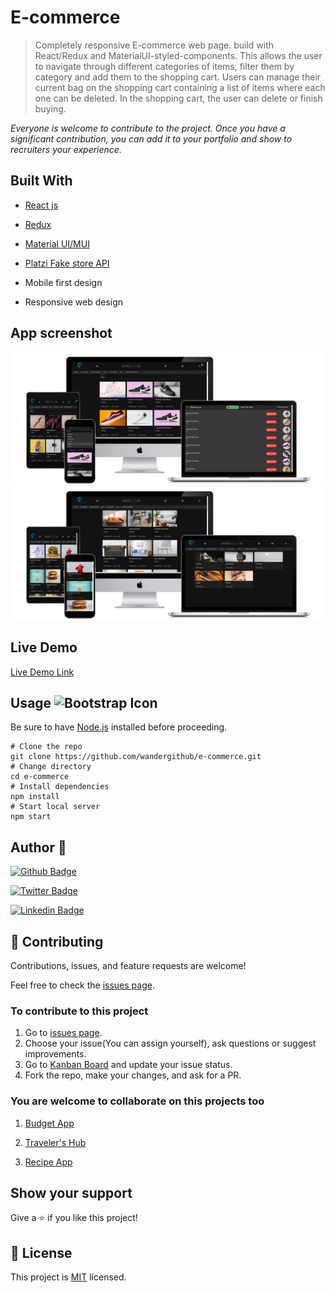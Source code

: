 # E-commerce

> Completely responsive E-commerce web page. build with React/Redux and MaterialUI-styled-components. This allows the user to navigate through different categories of items, filter them by category and add them to the shopping cart. Users can manage their current bag on the shopping cart containing a list of items where each one can be deleted. In the shopping cart, the user can delete or finish buying.

_Everyone is welcome to contribute to the project. Once you have a significant contribution, you can add it to your portfolio and show to recruiters your experience._

## Built With

- [React js]()
- [Redux](https://redux.js.org/)
- [Material UI/MUI](https://mui.com)
- [Platzi Fake store API](https://fakeapi.platzi.com/doc/categories#get-all-categories)

- Mobile first design
- Responsive web design

## App screenshot

<img src="./app_screenshot(2).png" />
<img src="./app_screenshot.png" />

## Live Demo

[Live Demo Link](https://wandergithub.github.io/e-commerce/)

## Usage <img src="https://img.icons8.com/external-filled-outline-geotatah/344/external-engine-merger-and-acquisition-filled-outline-filled-outline-geotatah.png" alt="Bootstrap Icon" style="width: 50px; height: 50px">

Be sure to have [Node.js](https://nodejs.org/) installed before proceeding.

```shell
# Clone the repo
git clone https://github.com/wandergithub/e-commerce.git
# Change directory
cd e-commerce
# Install dependencies
npm install
# Start local server
npm start
```

<!-- ### Run tests -->

## Author 👤

[![Github Badge](https://img.shields.io/badge/@wandergithub-100000?style=for-the-badge&logo=github&logoColor=white)](https://github.com/wandergithub)&nbsp;

[![Twitter Badge](https://img.shields.io/badge/-@wanderklk1_-1ca0f1?style=flat-square&labelColor=1ca0f1&logo=twitter&logoColor=white&link=https://twitter.com/wanderklk1)](https://twitter.com/wanderklk1)&nbsp;

[![Linkedin Badge](https://img.shields.io/badge/-Wander%20Gonzalez%20Martinez-blue?style=flat-square&logo=Linkedin&logoColor=white&link=https://www.linkedin.com/in/wander-gonzalez/)](https://www.linkedin.com/in/wander-gonzalez/)&nbsp;

## 🤝 Contributing

Contributions, issues, and feature requests are welcome!

Feel free to check the [issues page](../../issues/).

### To contribute to this project

1. Go to [issues page](../../issues/).
2. Choose your issue(You can assign yourself), ask questions or suggest improvements.
3. Go to [Kanban Board](https://github.com/users/wandergithub/projects/4/views/1) and update your issue status.
4. Fork the repo, make your changes, and ask for a PR.

### You are welcome to collaborate on this projects too

1. [Budget App](https://github.com/wandergithub/budget-app)

2. [Traveler's Hub](https://github.com/wandergithub/travelers-hub)

3. [Recipe App](https://github.com/wandergithub/Recipe-app)

## Show your support

Give a ⭐️ if you like this project!

## 📝 License

This project is [MIT](./MIT.md) licensed.
